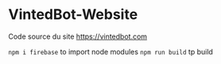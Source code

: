 # VintedBot-Website
Code source du site https://vintedbot.com

`npm i firebase` to import node modules
`npm run build` tp build
